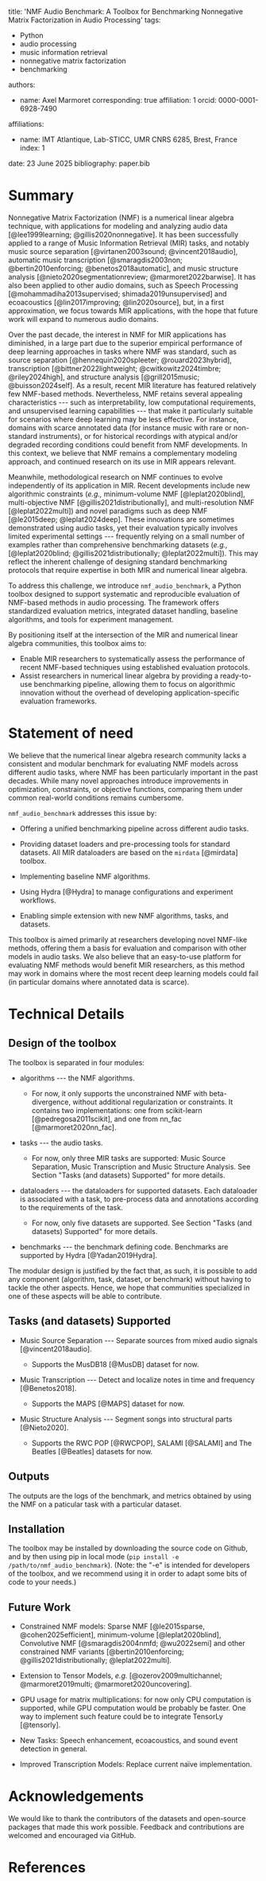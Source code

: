 title: 'NMF Audio Benchmark: A Toolbox for Benchmarking Nonnegative Matrix Factorization in Audio Processing'
tags:
- Python
- audio processing
- music information retrieval
- nonnegative matrix factorization
- benchmarking

authors:
- name: Axel Marmoret
corresponding: true
affiliation: 1
orcid: 0000-0001-6928-7490

affiliations:
- name: IMT Atlantique, Lab-STICC, UMR CNRS 6285, Brest, France
index: 1

date: 23 June 2025
bibliography: paper.bib

# Summary

Nonnegative Matrix Factorization (NMF) is a numerical linear algebra technique, with applications for modeling and analyzing audio data [@lee1999learning; @gillis2020nonnegative]. It has been successfully applied to a range of Music Information Retrieval (MIR) tasks, and notably music source separation [@virtanen2003sound; @vincent2018audio], automatic music transcription [@smaragdis2003non; @bertin2010enforcing; @benetos2018automatic], and music structure analysis [@nieto2020segmentationreview; @marmoret2022barwise]. It has also been applied to other audio domains, such as Speech Processing [@mohammadiha2013supervised; shimada2019unsupervised] and ecoacoustics [@lin2017improving; @lin2020source], but, in a first approximation, we focus towards MIR applications, with the hope that future work will expand to numerous audio domains.

Over the past decade, the interest in NMF for MIR applications has diminished, in a large part due to the superior empirical performance of deep learning approaches in tasks where NMF was standard, such as source separation [@hennequin2020spleeter; @rouard2023hybrid], transcription [@bittner2022lightweight; @cwitkowitz2024timbre; @riley2024high], and structure analysis [@grill2015music; @buisson2024self]. As a result, recent MIR literature has featured relatively few NMF-based methods. Nevertheless, NMF retains several appealing characteristics --- such as interpretability, low computational requirements, and unsupervised learning capabilities --- that make it particularly suitable for scenarios where deep learning may be less effective. For instance, domains with scarce annotated data (for instance music with rare or non-standard instruments), or for historical recordings with atypical and/or degraded recording conditions could benefit from NMF developments. In this context, we believe that NMF remains a complementary modeling approach, and continued research on its use in MIR appears relevant.

Meanwhile, methodological research on NMF continues to evolve independently of its application in MIR. Recent developments include new algorithmic constraints (_e.g.,_ minimum-volume NMF [@leplat2020blind], multi-objective NMF [@gillis2021distributionally], and multi-resolution NMF [@leplat2022multi]) and novel paradigms such as deep NMF [@le2015deep; @leplat2024deep]. These innovations are sometimes demonstrated using audio tasks, yet their evaluation typically involves limited experimental settings --- frequently relying on a small number of examples rather than comprehensive benchmarking datasets (_e.g.,_ [@leplat2020blind; @gillis2021distributionally; @leplat2022multi]). This may reflect the inherent challenge of designing standard benchmarking protocols that require expertise in both MIR and numerical linear algebra.

To address this challenge, we introduce `nmf_audio_benchmark`, a Python toolbox designed to support systematic and reproducible evaluation of NMF-based methods in audio processing. The framework offers standardized evaluation metrics, integrated dataset handling, baseline algorithms, and tools for experiment management.

By positioning itself at the intersection of the MIR and numerical linear algebra communities, this toolbox aims to:
- Enable MIR researchers to systematically assess the performance of recent NMF-based techniques using established evaluation protocols.
- Assist researchers in numerical linear algebra by providing a ready-to-use benchmarking pipeline, allowing them to focus on algorithmic innovation without the overhead of developing application-specific evaluation frameworks.

# Statement of need

We believe that the numerical linear algebra research community lacks a consistent and modular benchmark for evaluating NMF models across different audio tasks, where NMF has been particularly important in the past decades. While many novel approaches introduce improvements in optimization, constraints, or objective functions, comparing them under common real-world conditions remains cumbersome. 

`nmf_audio_benchmark` addresses this issue by:

- Offering a unified benchmarking pipeline across different audio tasks.

- Providing dataset loaders and pre-processing tools for standard datasets. All MIR dataloaders are based on the `mirdata` [@mirdata] toolbox.

- Implementing baseline NMF algorithms.

- Using Hydra [@Hydra] to manage configurations and experiment workflows.

- Enabling simple extension with new NMF algorithms, tasks, and datasets.

This toolbox is aimed primarily at researchers developing novel NMF-like methods, offering them a basis for evaluation and comparison with other models in audio tasks. We also believe that an easy-to-use platform for evaluating NMF methods would benefit MIR researchers, as this method may work in domains where the most recent deep learning models could fail (in particular domains where annotated data is scarce).

# Technical Details

## Design of the toolbox

The toolbox is separated in four modules:
- algorithms --- the NMF algorithms.
    - For now, it only supports the unconstrained NMF with beta-divergence, without additional regularization or constraints. It contains two implementations: one from scikit-learn [@pedregosa2011scikit], and one from nn_fac [@marmoret2020nn_fac].

- tasks --- the audio tasks.
    - For now, only three MIR tasks are supported: Music Source Separation, Music Transcription and Music Structure Analysis. See Section "Tasks (and datasets) Supported" for more details.

- dataloaders --- the dataloaders for supported datasets. Each dataloader is associated with a task, to pre-process data and annotations according to the requirements of the task.
    - For now, only five datasets are supported. See Section "Tasks (and datasets) Supported" for more details.

- benchmarks --- the benchmark defining code. Benchmarks are supported by Hydra [@Yadan2019Hydra].

The modular design is justified by the fact that, as such, it is possible to add any component (algorithm, task, dataset, or benchmark) without having to tackle the other aspects. Hence, we hope that communities specialized in one of these aspects will be able to contribute.

## Tasks (and datasets) Supported

- Music Source Separation --- Separate sources from mixed audio signals [@vincent2018audio].
    - Supports the MusDB18 [@MusDB] dataset for now.

- Music Transcription --- Detect and localize notes in time and frequency [@Benetos2018].
    - Supports the MAPS [@MAPS] dataset for now.

- Music Structure Analysis --- Segment songs into structural parts [@Nieto2020].
    - Supports the RWC POP [@RWCPOP], SALAMI [@SALAMI] and The Beatles [@Beatles] datasets for now.

## Outputs

The outputs are the logs of the benchmark, and metrics obtained by using the NMF on a paticular task with a particular dataset.

## Installation
The toolbox may be installed by downloading the source code on Github, and by then using pip in local mode (`pip install -e /path/to/nmf_audio_benchmark`). (Note: the "-e" is intended for developers of the toolbox, and we recommend using it in order to adapt some bits of code to your needs.)

## Future Work

- Constrained NMF models: Sparse NMF [@le2015sparse, @cohen2025efficient], minimum-volume [@leplat2020blind], Convolutive NMF [@smaragdis2004nmfd; @wu2022semi] and other constrained NMF variants [@bertin2010enforcing; @gillis2021distributionally; @leplat2022multi].

- Extension to Tensor Models, _e.g._ [@ozerov2009multichannel; @marmoret2019multi; @marmoret2020uncovering].

- GPU usage for matrix multiplications: for now only CPU computation is supported, while GPU computation would be probably be faster. One way to implement such feature could be to integrate TensorLy [@tensorly].

- New Tasks: Speech enhancement, ecoacoustics, and sound event detection in general.

- Improved Transcription Models: Replace current naïve implementation.

# Acknowledgements

We would like to thank the contributors of the datasets and open-source packages that made this work possible. Feedback and contributions are welcomed and encouraged via GitHub.

# References

